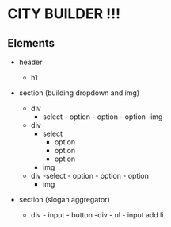 # CITY BUILDER !!!

## Elements

-   header
    -   h1
-   section (building dropdown and img)

    -   div
        -   select - option - option - option
            -img
    -   div
        -   select
            -   option
            -   option
            -   option
        -   img
    -   div
        -select - option - option - option
        -   img

-   section (slogan aggregator)
    -   div - input - button
        -div - ul - input add li
